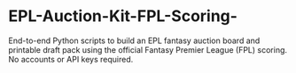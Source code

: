 # EPL-Auction-Kit-FPL-Scoring-
End-to-end Python scripts to build an EPL fantasy auction board and printable draft pack using the official Fantasy Premier League (FPL) scoring. No accounts or API keys required.
